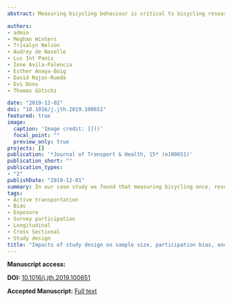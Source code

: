 ```yaml
---
abstract: Measuring bicycling behaviour is critical to bicycling research. A common study design question is whether to measure bicycling behaviour once (cross-sectional) or multiple times (longitudinal). The Physical Activity through Sustainable Transport Approaches (PASTA) project is a longitudinal cohort study of over 10,000 participants from seven European cities over two years. We used PASTA data as a case study to investigate how measuring once or multiple times impacted three factors -  a) sample size b) participation bias and c) accuracy of bicycling behaviour estimates. We compared two scenarios -  i) as if only the baseline data were collected (cross-sectional approach) and ii) as if the baseline plus repeat follow-ups were collected (longitudinal approach). We compared each approach in terms of differences in sample size, distribution of sociodemographic characteristics, and bicycling behaviour. In the cross-sectional approach, we measured participants long-term bicycling behaviour by asking for recall of typical weekly habits, while in the longitudinal approach we measured by taking the average of bicycling reported for each 7-day period. Relative to longitudinal, the cross-sectional approach provided a larger sample size and slightly better representation of certain sociodemographic groups, with worse estimates of long-term bicycling behaviour. The longitudinal approach suffered from participation bias, especially the drop-out of more frequent bicyclists. The cross-sectional approach under-estimated the proportion of the population that bicycled, as it captured _typical_ behaviour rather than 7-day recall. The magnitude and directionality of the difference between typical weekly (cross-sectional approach) and the average 7-day recall (longitudinal approach) varied depending on how much bicycling was initially reported. In our case study we found that measuring bicycling once, resulted in a larger sample with better representation of sociodemographic groups, but different estimates of long-term bicycling behaviour. Passive detection of bicycling through mobile apps could be a solution to the identified issues.

authors:
- admin
- Meghan Winters
- Trisalyn Nelson 
- Audrey de Nazelle
- Luc Int Panis
- Ione Avila-Palencia 
- Esther Anaya-Boig 
- David Rojas-Rueda
- Evi Dons
- Thomas Götschi

date: "2019-12-02"
doi: "10.1016/j.jth.2019.100651"
featured: true
image:
  caption: 'Image credit: []()'
  focal_point: ""
  preview_only: true
projects: []
publication: '*Journal of Transport & Health, 15* (e100651)'
publication_short: ""
publication_types:
- "2"
publishDate: "2019-12-01"
summary: In our case study we found that measuring bicycling once, resulted in a larger sample with better representation of sociodemographic groups, but different estimates of long-term bicycling behaviour. 
tags:
- Active transportation
- Bias
- Exposure
- Survey participation
- Longitudinal
- Cross Sectional
- Study design
title: "Impacts of study design on sample size, participation bias, and outcome measurement: a case study from bicycling research"
---
```


**Manuscript access:**

**DOI:** [10.1016/j.jth.2019.100651](https://doi.org/10.1016/j.jth.2019.100651)

**Accepted Manuscript:** [Full text](./manuscript.pdf) 


